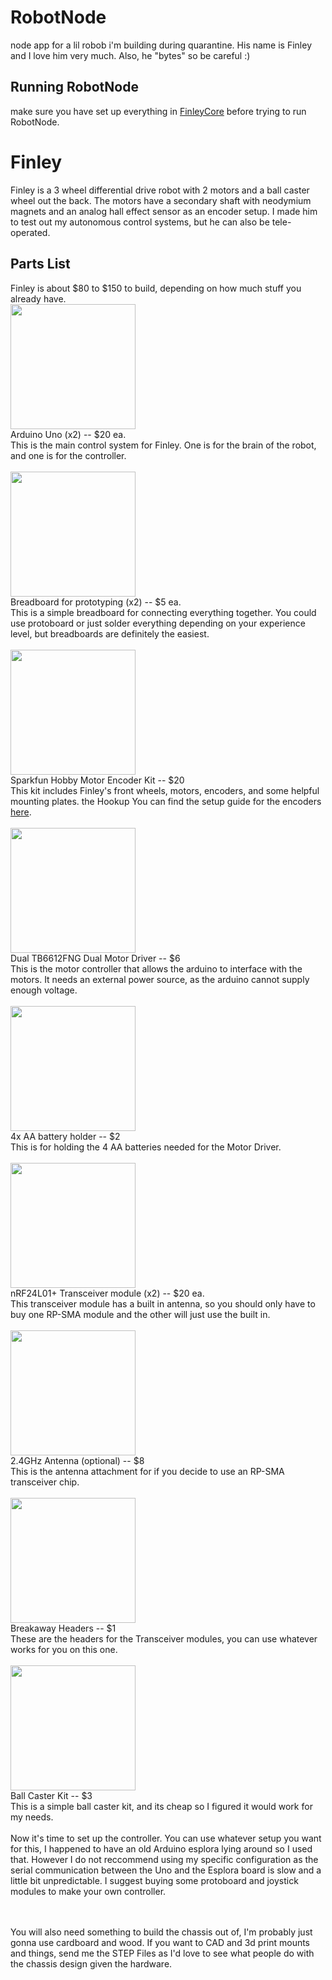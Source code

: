 # RobotNode
node app for a lil robob i'm building during quarantine. His name is Finley and I love him very much. Also, he "bytes" so be careful :)

## Running RobotNode
make sure you have set up everything in [FinleyCore]() before trying to run RobotNode. 

# Finley
Finley is a 3 wheel differential drive robot with 2 motors and a ball caster wheel out the back. The motors have a secondary shaft with neodymium magnets and an analog hall effect sensor as an encoder setup. I made him to test out my autonomous control systems, but he can also be tele-operated.

## Parts List
Finley is about $80 to $150 to build, depending on how much stuff you already have.<br>
<img src="https://images-na.ssl-images-amazon.com/images/I/51rmayrbsPL._AC_SX425_.jpg" width=200>
<br>Arduino Uno (x2) -- $20 ea.<br>
This is the main control system for Finley. One is for the brain of the robot, and one is for the controller.<br><br>
<img src="https://cdn.sparkfun.com//assets/parts/8/5/0/3/12002-Breadboard_-_Self-Adhesive__White_-01.jpg" width=200>
<br>Breadboard for prototyping (x2) -- $5 ea.<br>
This is a simple breadboard for connecting everything together. You could use protoboard or just solder everything depending on your experience level, but breadboards are definitely the easiest.<br><br>
<img src="https://cdn.sparkfun.com//assets/parts/1/0/4/6/4/13260-01.jpg" width=200>
<br>Sparkfun Hobby Motor Encoder Kit -- $20<br>
This kit includes Finley's front wheels, motors, encoders, and some helpful mounting plates. the Hookup You can find the setup guide for the encoders [here](https://learn.sparkfun.com/tutorials/redbot-assembly-guide-rev-02/wheel-encoder). <br><br>
<img src="https://cdn.sparkfun.com//assets/parts/1/2/4/8/2/14450a-01.jpg" width=200 />
<br>Dual TB6612FNG Dual Motor Driver -- $6<br>
This is the motor controller that allows the arduino to interface with the motors. It needs an external power source, as the arduino cannot supply enough voltage.<br><br>
<img src="https://cdn.sparkfun.com//assets/parts/8/7/1/2/12083-03.jpg" width=200>
<br>4x AA battery holder -- $2<br>
This is for holding the 4 AA batteries needed for the Motor Driver.<br><br>
<img src="https://cdn.sparkfun.com//assets/parts/4/8/8/00705-01.jpg" width=200>
<br>nRF24L01+ Transceiver module (x2) -- $20 ea.<br>
This transceiver module has a built in antenna, so you should only have to buy one RP-SMA module and the other will just use the built in.<br><br>
<img src="https://cdn.sparkfun.com//assets/parts/1/2/8/00145-02-L.jpg" width=200>
<br>2.4GHz Antenna (optional) -- $8<br>
This is the antenna attachment for if you decide to use an RP-SMA transceiver chip.<br><br>
<img src="https://cdn.sparkfun.com//assets/parts/9/4/2/7/12693-02.jpg" width=200>
<br>Breakaway Headers -- $1<br>
These are the headers for the Transceiver modules, you can use whatever works for you on this one.<br><br>
<img src="https://cdn.sparkfun.com//assets/parts/2/1/8/6/08909-03-L.jpg" width=200>
<br>Ball Caster Kit -- $3<br>
This is a simple ball caster kit, and its cheap so I figured it would work for my needs.<br><br>
Now it's time to set up the controller. You can use whatever setup you want for this, I happened to have an old Arduino esplora lying around so I used that. However I do not reccommend using my specific configuration as the serial communication between the Uno and the Esplora board is slow and a little bit unpredictable. I suggest buying some protoboard and joystick modules to make your own controller.

<br><br>You will also need something to build the chassis out of, I'm probably just gonna use cardboard and wood. If you want to CAD and 3d print mounts and things, send me the STEP Files as I'd love to see what people do with the chassis design given the hardware.